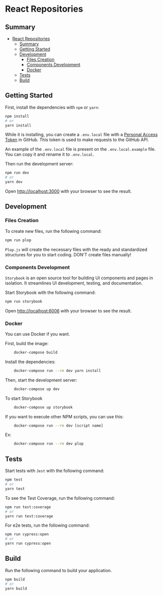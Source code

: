 # React Repositories

## Summary

- [React Repositories](#react-repositories)
  - [Summary](#summary)
  - [Getting Started](#getting-started)
  - [Development](#development)
    - [Files Creation](#files-creation)
    - [Components Development](#components-development)
    - [Docker](#docker)
  - [Tests](#tests)
  - [Build](#build)

## Getting Started

First, install the dependencies with `npm` or `yarn`:

```bash
npm install
# or
yarn install
```

While it is installing, you can create a `.env.local` file with a [Personal Access Token](https://docs.github.com/en/github/authenticating-to-github/creating-a-personal-access-token) in GitHub. This token is used to make requests to the GitHub API.

An example of the `.env.local` file is present on the `.env.local.example` file. You can copy it and rename it to `.env.local`.

Then run the development server:

```bash
npm run dev
# or
yarn dev
```

Open [http://localhost:3000](http://localhost:3000) with your browser to see the result.

## Development

### Files Creation

To create new files, run the following command:

```bash
npm run plop
```

`Plop.js` will create the necessary files with the ready and standardized structures for you to start coding. DON'T create files manually!

### Components Development

`Storybook` is an open source tool for building UI components and pages in isolation. It streamlines UI development, testing, and documentation.

Start Storybook with the following command:

```bash
npm run storybook
```

Open [http://localhost:6006](http://localhost:6006) with your browser to see the result.

### Docker

You can use Docker if you want.

First, build the image:

```bash
    docker-compose build
```

Install the dependencies:

```bash
    docker-compose run --rm dev yarn install
```

Then, start the development server:

```bash
    docker-compose up dev
```

To start Storybook

```bash
    docker-compose up storybook
```

If you want to execute other NPM scripts, you can use this:

```bash
    docker-compose run --rm dev [script name]
```

Ex:

```bash
    docker-compose run --rm dev plop
```

## Tests

Start tests with `Jest` with the following command:

```bash
npm test
# or
yarn test
```

To see the Test Coverage, run the following command:

```bash
npm run test:coverage
# or
yarn run test:coverage
```

For e2e tests, run the following command:

```bash
npm run cypress:open
# or
yarn run cypress:open
```

## Build

Run the following command to build your application.

```bash
npm build
# or
yarn build
```
